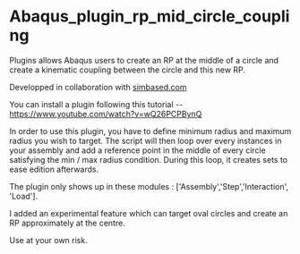 # Abaqus_plugin_rp_mid_circle_coupling
Plugins allows Abaqus users to create an RP at the middle of a circle and create a kinematic coupling between the circle and this new RP.

Developped in collaboration with [simbased.com](www.simbased.com)

You can install a plugin following this tutorial -- https://www.youtube.com/watch?v=wQ26PCPBynQ

In order to use this plugin, you have to define minimum radius and maximum radius you wish to target. The script will then loop over every instances in your assembly and add a reference point in the middle of every circle satisfying the min / max radius condition. During this loop, it creates sets to ease edition afterwards.

The plugin only shows up in these modules : ['Assembly','Step','Interaction', 'Load'].

I added an experimental feature which can target oval circles and create an RP approximately at the centre.

Use at your own risk.
